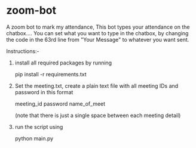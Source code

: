 # zoom-bot
A zoom bot to mark my attendance,
This bot types your attendance on the chatbox....
You can set what you want to type in the chatbox, by changing the code
in the 63rd line from "Your Message" to whatever you want sent.

Instructions:-
1. install all required packages by running 

    pip install -r requirements.txt

2. Set the meeting.txt, create a plain text file with 
   all meeting IDs and password in this format
   
   meeting_id password name_of_meet

   (note that there is just a single space between each meeting detail)

3. run the script using 

    python main.py


